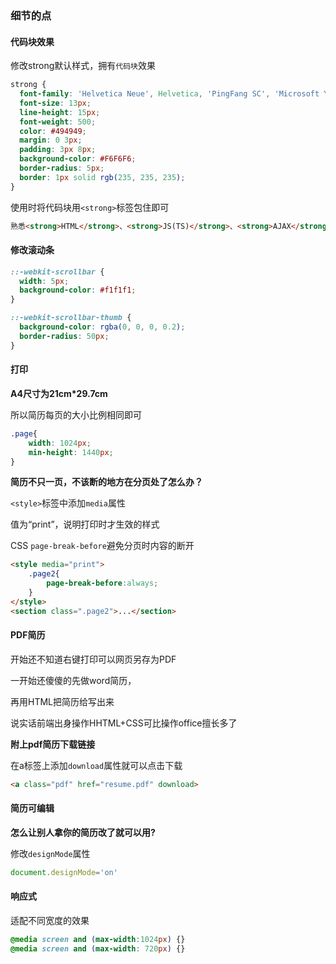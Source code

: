 ### 细节的点  

#### 代码块效果

修改strong默认样式，拥有`代码块`效果

```css
strong {
  font-family: 'Helvetica Neue', Helvetica, 'PingFang SC', 'Microsoft YaHei', '微软雅黑', Arial, sans-serif;
  font-size: 13px;
  line-height: 15px;
  font-weight: 500;
  color: #494949;
  margin: 0 3px;
  padding: 3px 8px;
  background-color: #F6F6F6;
  border-radius: 5px;
  border: 1px solid rgb(235, 235, 235);
}
```

使用时将代码块用`<strong>`标签包住即可

```html
熟悉<strong>HTML</strong>、<strong>JS(TS)</strong>、<strong>AJAX</strong>、<strong>ES6</strong>
```

#### 修改滚动条

```css
::-webkit-scrollbar {
  width: 5px;
  background-color: #f1f1f1;
}

::-webkit-scrollbar-thumb {
  background-color: rgba(0, 0, 0, 0.2);
  border-radius: 50px;
}

```

#### 打印

**A4尺寸为21cm*29.7cm**

所以简历每页的大小比例相同即可

```css
.page{
    width: 1024px;
	min-height: 1440px;
}
```

**简历不只一页，不该断的地方在分页处了怎么办？**

`<style>`标签中添加`media`属性

值为“print”，说明打印时才生效的样式

CSS `page-break-before`避免分页时内容的断开

```html
<style media="print">
	.page2{
        page-break-before:always;
    }
</style>
<section class=".page2">...</section>
```

#### PDF简历

开始还不知道右键打印可以网页另存为PDF

一开始还傻傻的先做word简历，

再用HTML把简历给写出来

说实话前端出身操作HHTML+CSS可比操作office擅长多了

**附上pdf简历下载链接**

在a标签上添加`download`属性就可以点击下载

```html
<a class="pdf" href="resume.pdf" download>
```

#### 简历可编辑

**怎么让别人拿你的简历改了就可以用?**

修改`designMode`属性

```js
document.designMode='on'
```

####  响应式

适配不同宽度的效果

```css
@media screen and (max-width:1024px) {}
@media screen and (max-width: 720px) {}
```

